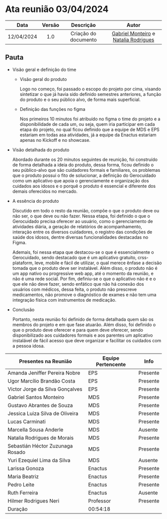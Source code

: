 # Ata reunião 03/04/2024

|    Data    | Versão |      Descrição       |                                                        Autor                                                     |
|:----------:|:------:|:--------------------:|:----------------------------------------------------------------------------------------------------------------:|
| 12/04/2024 |  1.0   | Criação do documento | [Gabriel Monteiro](https://github.com/GabrielSMonteiro) e [Natalia Rodrigues](https://github.com/Natyrodrigues) |

## Pauta

- Visão geral e definição do time

  - Visão geral do produto

      Logo no começo, foi passado o escopo do projeto por cima, visando sintetizar o que já havia sido definido semestres anteriores, a função do produto e o seu público alvo, de forma mais superficial.

  - Definição das funções no figma

      Nos primeiros 10 minutos foi atribuído no figma o time do projeto e a disponibilidade de cada um, ou seja, quem iria participar em cada etapa do projeto, no qual ficou definido que a equipe de MDS e EPS estariam em todas asa atividades, já a equipe da Enactus estariam apenas no Kickoff e no showcase.

- Visão detalhada do produto

     Abordado durante os 20 minutos seguintes de reunição, foi construído de forma detalhada a ideia do produto, dessa forma, ficou definido o seu público-alvo que são cuidadores formais e familiares, os problemas que o produto possui o fito de solucionar, a definição do Gerocuidado como um aplicativo que apoia o gerenciamente e organização dos cuidados aos idosos e o porquê o produto é essencial e diferente dos demais oferecidos no mercado. 

- A essência do produto

     Discutido em todo o resto da reunião, compõe o que o produto deve ou não ser, o que deve ou não fazer. Nessa etapa, foi definido o que o Gerocuidado precisa oferecer ao usuário, como o gerenciamento de atividades diária, a geração de relatórios de acompanhamento, interação entre os diversos cuidadores, o registro das condições de saúde dos idosos, dentre diversas funcionalidades destacadas no Figma. 
      
     Ademais, foi nessa etapa que destacou-se o que é essencialmente o Gerocuidado, sendo destacado que é um aplicativo gratuito, crss-plataform, leve, mobile e fácil de utilizar, o qual merece ênfase a decisão tomada que o produto deve ser instalável. Além disso, o produto não é um app nativo ou progressive web app, até o momento da reunião, e não é uma rede social. Por fim, definiu-se o que o aplicativo não é e o que ele não deve fazer, sendo enfático que não há conexão dos usuários com médicos, dessa feita, o produto não prescreve medicamentos, não promove o diagnóstico de exames e não tem uma integração física com instrumentos de medicação. 

- Conclusão

     Portanto, nesta reunião foi definido de forma detalhada quem são os membros do projeto e em que fase atuarão. Além disso, foi definido o que o produto deve oferecer e para quem deve oferecer, sendo disponibilizado aos cuidadores formais e aos parentes um aplicativo instalável de fácil acesso que deve organizar e facilitar os cuidados com a pessoa idosa.


|          Presentes na Reunião               | Equipe Pertencente | Info     |
|---------------------------------------------|--------------------|----------|
| Amanda Jeniffer Pereira Nobre               | EPS                | Presente |
| Ugor Marcílio Brandão Costa                 | EPS                | Presente |
| Victor Jorge da Silva Gonçalves             | EPS                | Presente |
| Gabriel Santos Monteiro                     | MDS                | Presente |
| Gustavo Abrantes de Souza                   | MDS                | Presente |
| Jessica Luiza Silva de Oliveira             | MDS                | Presente |
| Lucas Carminati                             | MDS                | Presente |
| Marcella Sousa Anderle                      | MDS                | Ausente  |
| Natalia Rodrigues de Morais	                | MDS                | Presente |
| Sebastián Héctor Zuzunaga Rosado            | MDS                | Presente |
| Yuri Ezequiel Lima da Silva                 | MDS                | Ausente  |
| Larissa Gonoza                              | Enactus            | Presente |
| Maria Beatriz                               | Enactus            | Presente |
| Pedro Leite                                 | Enactus            | Presente |
| Ruth Ferreira                               | Enactus            | Ausente  |
| Hilmer Rodrigues Neri                       | Professor          | Presente |
| Duração                                     | 00:54:18           |          |

